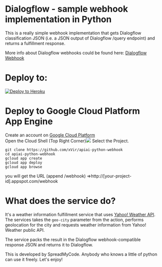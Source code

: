 # Dialogflow - sample webhook implementation in Python

This is a really simple webhook implementation that gets Dialogflow classification JSON (i.e. a JSON output of Dialogflow /query endpoint) and returns a fulfillment response.

More info about Dialogflow webhooks could be found here:
[Dialogflow Webhook](https://dialogflow.com/docs/fulfillment)

# Deploy to:
[![Deploy to Heroku](https://www.herokucdn.com/deploy/button.svg)](https://heroku.com/deploy)

# Deploy to Google Cloud Platform App Engine

Create an account on [Google Cloud Platform](http://console.cloud.google.com) <br>
Open the Cloud Shell (Top Right Corner)<img src="https://walkthroughs.googleusercontent.com/tutorial/resources/cloud-shell-icon-v1.svg" > Select the Project.

```
git clone https://github.com/xVir/apiai-python-webhook
cd apiai-python-webhook 
gcloud app create
gcloud app deploy 
gcloud app browse
```
you will get the URL (append /webhook) =>http://[your-project-id].appspot.com/webhook

# What does the service do?
It's a weather information fulfillment service that uses [Yahoo! Weather API](https://developer.yahoo.com/weather/).
The services takes the `geo-city` parameter from the action, performs geolocation for the city and requests weather information from Yahoo! Weather public API.

The service packs the result in the Dialogflow webhook-compatible response JSON and returns it to Dialogflow.

This is developed by SpreadMyCode.
Anybody who knows a little of python can use it freely.
Let's enjoy!
